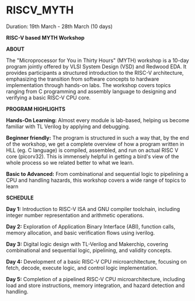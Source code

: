 # RISCV_MYTH 

Duration: 19th March - 28th March (10 days) 

**RISC-V based MYTH Workshop**

**ABOUT**

The "Microprocessor for You in Thirty Hours" (MYTH) workshop is a 10-day program jointly offered by VLSI System Design (VSD) and Redwood EDA. It provides participants a structured introduction to the RISC-V architecture, emphasizing the transition from software concepts to hardware implementation through hands-on labs. The workshop covers topics ranging from C programming and assembly language to designing and verifying a basic RISC-V CPU core. ​



**PROGRAM HIGHLIGHTS**

**Hands-On Learning:** Almost every module is lab-based, helping us become familiar with TL Verilog by applying and debugging.

**Beginner friendly:** The program is structured in such a way that, by the end of the workshop, we get a complete overview of how a program written in HLL (eg. C language) is compiled, assembled, and run on actual RISC V core (picorv32). This is immensely helpful in getting a bird's view of the whole process so we related better to what we learn.

**Basic to Advanced:** From combinational and sequential logic to pipelining a CPU and handling hazards, this workshop covers a wide range of topics to learn
​


**SCHEDULE**

**Day 1:** Introduction to RISC-V ISA and GNU compiler toolchain, including integer number representation and arithmetic operations.​

**Day 2:** Exploration of Application Binary Interface (ABI), function calls, memory allocation, and basic verification flows using iverilog.​

**Day 3:** Digital logic design with TL-Verilog and Makerchip, covering combinational and sequential logic, pipelining, and validity concepts.​

**Day 4:** Development of a basic RISC-V CPU microarchitecture, focusing on fetch, decode, execute logic, and control logic implementation.​

**Day 5:** Completion of a pipelined RISC-V CPU microarchitecture, including load and store instructions, memory integration, and hazard detection and handling. 

